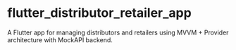 # flutter_distributor_retailer_app
A Flutter app for managing distributors and retailers using MVVM + Provider architecture with MockAPI backend.
